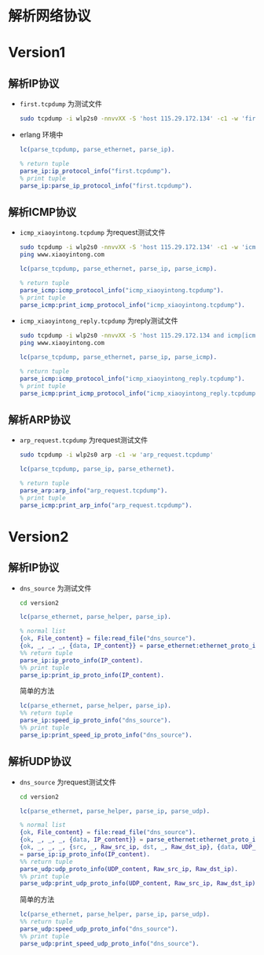 解析网络协议
==============

Version1
=========

解析IP协议
--------------------------
* `first.tcpdump`  为测试文件

  ``` bash
  sudo tcpdump -i wlp2s0 -nnvvXX -S 'host 115.29.172.134' -c1 -w 'first.tcpdump'
  ```

* erlang 环境中

  ``` erlang
  lc(parse_tcpdump, parse_ethernet, parse_ip).

  % return tuple
  parse_ip:ip_protocol_info("first.tcpdump").
  % print tuple
  parse_ip:parse_ip_protocol_info("first.tcpdump").
  ```

解析ICMP协议
-----------
* `icmp_xiaoyintong.tcpdump` 为request测试文件

  ``` bash
  sudo tcpdump -i wlp2s0 -nnvvXX -S 'host 115.29.172.134' -c1 -w 'icmp_xiaoyintong.tcpdump'
  ping www.xiaoyintong.com
  ```

  ``` erlang
  lc(parse_tcpdump, parse_ethernet, parse_ip, parse_icmp).

  % return tuple
  parse_icmp:icmp_protocol_info("icmp_xiaoyintong.tcpdump").
  % print tuple
  parse_icmp:print_icmp_protocol_info("icmp_xiaoyintong.tcpdump").
  ```

* `icmp_xiaoyintong_reply.tcpdump` 为reply测试文件

    ``` bash
    sudo tcpdump -i wlp2s0 -nnvvXX -S 'host 115.29.172.134 and icmp[icmptype]=icmp-echoreply' -c1 -w 'icmp_xiaoyintong_reply.tcpdump'
    ping www.xiaoyintong.com
    ```

    ``` erlang
  lc(parse_tcpdump, parse_ethernet, parse_ip, parse_icmp).

  % return tuple
  parse_icmp:icmp_protocol_info("icmp_xiaoyintong_reply.tcpdump").
  % print tuple
  parse_icmp:print_icmp_protocol_info("icmp_xiaoyintong_reply.tcpdump").
    ```

解析ARP协议
-----------
* `arp_request.tcpdump` 为request测试文件

  ``` bash
  sudo tcpdump -i wlp2s0 arp -c1 -w 'arp_request.tcpdump'
  ```

  ``` erlang
  lc(parse_tcpdump, parse_ip, parse_ethernet).

  % return tuple
  parse_arp:arp_info("arp_request.tcpdump").
  % print tuple
  parse_icmp:print_arp_info("arp_request.tcpdump").
  ```

Version2
==========

解析IP协议
--------------------------
* `dns_source`  为测试文件

  ``` bash
  cd version2
  ```

  ``` erlang
  lc(parse_ethernet, parse_helper, parse_ip).

  % normal list
  {ok, File_content} = file:read_file("dns_source").
  {ok, _, _, _, {data, IP_content}} = parse_ethernet:ethernet_proto_info(File_content).
  %% return tuple
  parse_ip:ip_proto_info(IP_content).
  %% print tuple
  parse_ip:print_ip_proto_info(IP_content).
  ```
  简单的方法
  ``` erlang
  lc(parse_ethernet, parse_helper, parse_ip).
  %% return tuple
  parse_ip:speed_ip_proto_info("dns_source").
  %% print tuple
  parse_ip:print_speed_ip_proto_info("dns_source").
  ```

解析UDP协议
-----------
* `dns_source` 为request测试文件

  ``` bash
  cd version2
  ```

  ``` erlang
  lc(parse_ethernet, parse_helper, parse_ip, parse_udp).

  % normal list
  {ok, File_content} = file:read_file("dns_source").
  {ok, _, _, _, {data, IP_content}} = parse_ethernet:ethernet_proto_info(File_content).
  {ok, _, _, _, {src, _, Raw_src_ip, dst, _, Raw_dst_ip}, {data, UDP_content}}
  = parse_ip:ip_proto_info(IP_content).
  %% return tuple
  parse_udp:udp_proto_info(UDP_content, Raw_src_ip, Raw_dst_ip).
  %% print tuple
  parse_udp:print_udp_proto_info(UDP_content, Raw_src_ip, Raw_dst_ip).
  ```
  简单的方法
  ``` erlang
  lc(parse_ethernet, parse_helper, parse_ip, parse_udp).
  %% return tuple
  parse_udp:speed_udp_proto_info("dns_source").
  %% print tuple
  parse_udp:print_speed_udp_proto_info("dns_source").
  ```
